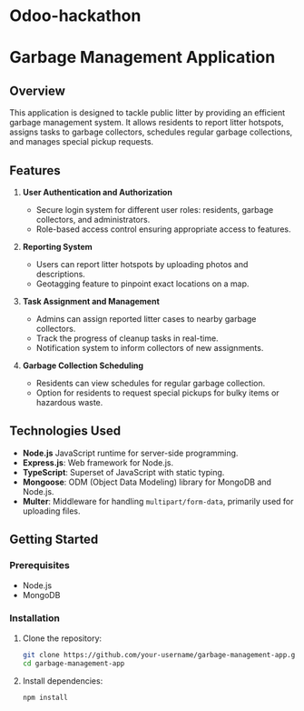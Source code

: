 # Odoo-hackathon 

# Garbage Management Application

## Overview

This application is designed to tackle public litter by providing an efficient garbage management system. It allows residents to report litter hotspots, assigns tasks to garbage collectors, schedules regular garbage collections, and manages special pickup requests.

## Features

1. **User Authentication and Authorization**
   - Secure login system for different user roles: residents, garbage collectors, and administrators.
   - Role-based access control ensuring appropriate access to features.

2. **Reporting System**
   - Users can report litter hotspots by uploading photos and descriptions.
   - Geotagging feature to pinpoint exact locations on a map.

3. **Task Assignment and Management**
   - Admins can assign reported litter cases to nearby garbage collectors.
   - Track the progress of cleanup tasks in real-time.
   - Notification system to inform collectors of new assignments.

4. **Garbage Collection Scheduling**
   - Residents can view schedules for regular garbage collection.
   - Option for residents to request special pickups for bulky items or hazardous waste.

## Technologies Used

- **Node.js** JavaScript runtime for server-side programming.
- **Express.js**: Web framework for Node.js.
- **TypeScript**: Superset of JavaScript with static typing.
- **Mongoose**: ODM (Object Data Modeling) library for MongoDB and Node.js.
- **Multer**: Middleware for handling `multipart/form-data`, primarily used for uploading files.

## Getting Started

### Prerequisites

- Node.js
- MongoDB

### Installation

1. Clone the repository:
   ```bash
   git clone https://github.com/your-username/garbage-management-app.git
   cd garbage-management-app

2. Install dependencies:
   ```bash
   npm install
